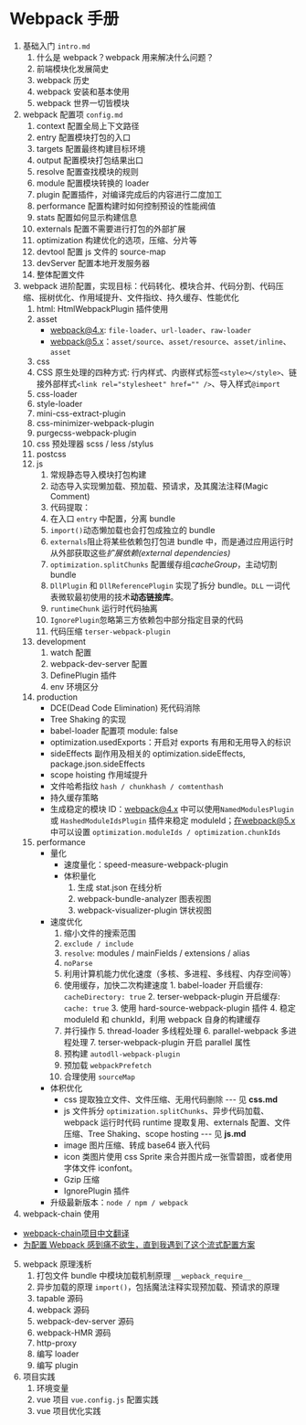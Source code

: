 # Webpack 手册

1. 基础入门 `intro.md`
    1. 什么是 webpack？webpack 用来解决什么问题？
    2. 前端模块化发展简史
    3. webpack 历史
    4. webpack 安装和基本使用
    5. webpack 世界一切皆模块
2. webpack 配置项 `config.md`
    1. context 配置全局上下文路径
    2. entry 配置模块打包的入口
    3. targets 配置最终构建目标环境
    4. output 配置模块打包结果出口
    5.  resolve 配置查找模块的规则
    6.  module 配置模块转换的 loader
    7.  plugin 配置插件，对编译完成后的内容进行二度加工
    8.  performance 配置构建时如何控制预设的性能阀值
    9.  stats 配置如何显示构建信息
    10. externals 配置不需要进行打包的外部扩展
    11. optimization 构建优化的选项，压缩、分片等
    12. devtool 配置 js 文件的 source-map
    13. devServer 配置本地开发服务器
    14. 整体配置文件
3. webpack 进阶配置，实现目标：代码转化、模块合并、代码分割、代码压缩、摇树优化、作用域提升、文件指纹、持久缓存、性能优化
    1.  html: HtmlWebpackPlugin 插件使用
    2.  asset
        - webpack@4.x: `file-loader`、`url-loader`、`raw-loader`
         - webpack@5.x：`asset/source`、`asset/resource`、`asset/inline`、`asset`
    3.  css
      1. CSS 原生处理的四种方式: 行内样式、内嵌样式标签`<style></style>`、链接外部样式`<link rel="stylesheet" href="" />`、导入样式`@import`
      2. css-loader
      3. style-loader
      4. mini-css-extract-plugin
      5. css-minimizer-webpack-plugin
      6. purgecss-webpack-plugin
      7. css 预处理器 scss / less /stylus
      8. postcss
    4.  js
        1. 常规静态导入模块打包构建
        2.  动态导入实现懒加载、预加载、预请求，及其魔法注释(Magic Comment)
        3.  代码提取：
          1. 在入口 `entry` 中配置，分离 bundle
          2.  `import()`动态懒加载也会打包成独立的 bundle
          3.  `externals`阻止将某些依赖包打包进 bundle 中，而是通过应用运行时从外部获取这些*扩展依赖(external dependencies)*
          4.  `optimization.splitChunks` 配置缓存组*cacheGroup*，主动切割 bundle
          5.  `DllPlugin` 和 `DllReferencePlugin` 实现了拆分 bundle。`DLL` 一词代表微软最初使用的技术**动态链接库**。
          6.  `runtimeChunk` 运行时代码抽离
          7.  `IgnorePlugin`忽略第三方依赖包中部分指定目录的代码
        4.  代码压缩 `terser-webpack-plugin`
    5.  development
         1.  watch 配置
         2.  webpack-dev-server 配置
         3.  DefinePlugin 插件
         4.  env 环境区分
    6.  production
         - DCE(Dead Code Elimination) 死代码消除
         - Tree Shaking 的实现
          - babel-loader 配置项 module: false
          - optimization.usedExports：开启对 exports 有用和无用导入的标识
          - sideEffects 副作用及相关的 optimization.sideEffects, package.json.sideEffects
         - scope hoisting 作用域提升
         - 文件哈希指纹 `hash / chunkhash / comtenthash`
         - 持久缓存策略
          - 生成稳定的模块 ID：webpack@4.x 中可以使用`NamedModulesPlugin` 或 `HashedModuleIdsPlugin` 插件来稳定 moduleId；在webpack@5.x 中可以设置 `optimization.moduleIds / optimization.chunkIds`
    7.  performance
        - 量化
          - 速度量化：speed-measure-webpack-plugin
          - 体积量化
              1. 生成 stat.json 在线分析
              2. webpack-bundle-analyzer 图表视图
              3. webpack-visualizer-plugin 饼状视图
        - 速度优化
          1. 缩小文件的搜索范围
            1. `exclude / include`
            2. `resolve`: modules / mainFields / extensions / alias
            3. `noParse`
          2. 利用计算机能力优化速度（多核、多进程、多线程、内存空间等）
            4. 使用缓存，加快二次构建速度
              1. babel-loader 开启缓存: `cacheDirectory: true`
              2. terser-webpack-plugin 开启缓存: `cache: true`
              3. 使用 hard-source-webpack-plugin 插件
              4. 稳定 moduleId 和 chunkId，利用 webpack 自身的构建缓存
            5. 并行操作
              5. thread-loader 多线程处理
              6. parallel-webpack 多进程处理
              7. terser-webpack-plugin 开启 parallel 属性
          3. 预构建 `autodll-webpack-plugin`
          4. 预加载 `webpackPrefetch`
          5. 合理使用 `sourceMap`
        - 体积优化
          - css 提取独立文件、文件压缩、无用代码删除 --- 见 **css.md**
          - js 文件拆分 `optimization.splitChunks`、异步代码加载、webpack 运行时代码 runtime 提取复用、externals 配置、文件压缩、Tree Shaking、scope hosting --- 见 **js.md**
          - image 图片压缩、转成 base64 嵌入代码
          - icon 类图片使用 css Sprite 来合并图片成一张雪碧图，或者使用字体文件 iconfont。
          - Gzip 压缩
          - IgnorePlugin 插件
        - 升级最新版本：`node / npm / webpack`
4. webpack-chain 使用
  - [webpack-chain项目中文翻译](https://segmentfault.com/a/1190000017547171)
  - [为配置 Webpack 感到痛不欲生，直到我遇到了这个流式配置方案](https://mp.weixin.qq.com/s/99XZLeYh_tejNe713Q_14w)
5. webpack 原理浅析
   1. 打包文件 bundle 中模块加载机制原理 `__wepback_require__`
   2. 异步加载的原理 `import()`，包括魔法注释实现预加载、预请求的原理
   3. tapable 源码
   4. webpack 源码
   5. webpack-dev-server 源码
   6. webpack-HMR 源码
   7. http-proxy
   8. 编写 loader
   9.  编写 plugin
6. 项目实践
   1. 环境变量
   2.  vue 项目 `vue.config.js` 配置实践
   3.  vue 项目优化实践